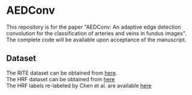 # AEDConv
This repository is for the paper "AEDConv: An adaptive edge detection convolution for the classification of arteries and veins in fundus images". The complete code will be available upon acceptance of the manuscript.
## Dataset
The RITE dataset can be obtained from [here](https://medicine.uiowa.edu/eye/rite-dataset).<br>
The HRF dataset can be obtained from [here](https://www5.cs.fau.de/research/data/fundus-images/)<br>
The HRF labels re-labeled by Chen et al. are available [here](https://github.com/o0t1ng0o/TW-GAN.git)<br>
